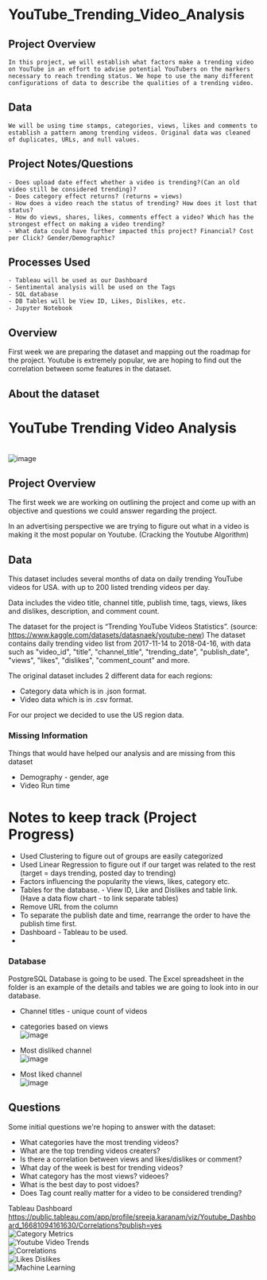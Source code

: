 
# YouTube_Trending_Video_Analysis
 ## Project Overview
    In this project, we will establish what factors make a trending video on YouTube in an effort to advise potential YouTubers on the markers necessary to reach trending status. We hope to use the many different configurations of data to describe the qualities of a trending video.

 ## Data
    We will be using time stamps, categories, views, likes and comments to establish a pattern among trending videos. Original data was cleaned of duplicates, URLs, and null values. 
 ## Project Notes/Questions
    - Does upload date effect whether a video is trending?(Can an old video still be considered trending)?
    - Does category effect returns? (returns = views)
    - How does a video reach the status of trending? How does it lost that status?
    - How do views, shares, likes, comments effect a video? Which has the strongest effect on making a video trending?
    - What data could have further impacted this project? Financial? Cost per Click? Gender/Demographic?

## Processes Used
    - Tableau will be used as our Dashboard
    - Sentimental analysis will be used on the Tags
    - SQL database
    - DB Tables will be View ID, Likes, Dislikes, etc.
    - Jupyter Notebook



## Overview
First week we are preparing the dataset and mapping out the roadmap for the project. Youtube is extremely popular, we are hoping to find out the correlation between some features in the dataset.

## About the dataset

# YouTube Trending Video Analysis

<br/>![image](https://user-images.githubusercontent.com/105166481/198424022-199c03fb-bfb8-4d18-b173-70d5fd4b72af.png)

## Project Overview
The first week we are working on outlining the project and come up with an objective and questions we could answer regarding the project. 

In an advertising perspective we are trying to figure out what in a video is making it the most popular on Youtube. (Cracking the Youtube Algorithm) 


## Data
This dataset includes several months of data on daily trending YouTube videos for USA. with up to 200 listed trending videos per day.

Data includes the video title, channel title, publish time, tags, views, likes and dislikes, description, and comment count.


The dataset for the project is “Trending YouTube Videos Statistics”. (source: https://www.kaggle.com/datasets/datasnaek/youtube-new) 
The dataset contains daily trending video list from 2017-11-14 to 2018-04-16, with data such as "video_id", "title", "channel_title", "trending_date", "publish_date", "views", "likes", "dislikes", "comment_count" and more.

The original dataset includes 2 different data for each regions:
- Category data which is in .json format. 
- Video data which is in .csv format.

For our project we decided to use the US region data.



### Missing Information
Things that would have helped our analysis and are missing from this dataset
* Demography -  gender, age
* Video Run time

# Notes to keep track (Project Progress)

* Used Clustering to figure out of groups are easily categorized
* Used Linear Regression to figure out if our target was related to the rest (target = days trending, posted day to trending)
* Factors influencing the popularity the views, likes, category etc.
* Tables for the database. - View ID, Like and Dislikes and table link. (Have a data flow chart - to link separate tables)
* Remove URL from the column
* To separate the publish date and time, rearrange the order to have the publish time first. 
* Dashboard - Tableau to be used.
* 

### Database

PostgreSQL Database is going to be used. The Excel spreadsheet in the folder is an example of the details and tables we are going to look into in our database.

* Channel titles - unique count of videos
* categories based on views<br/>
![image](https://user-images.githubusercontent.com/105166481/199854994-abf33fbb-246e-4009-8028-3487e36524ea.png)

* Most disliked channel<br/>
![image](https://user-images.githubusercontent.com/105166481/199855080-2cd76417-5d75-4729-9eed-1ce039ed7f4e.png)

* Most liked channel<br/>
![image](https://user-images.githubusercontent.com/105166481/199855125-7bb21e5f-863c-40a3-83ff-33abab6f848e.png)



## Questions
Some initial questions we're hoping to answer with the dataset:
- What categories have the most trending videos?
- What are the top trending videos creaters?
- Is there a correlation between views and likes/dislikes or comment?
- What day of the week is best for trending videos? 
- What category has the most views? videoes? 
- What is the best day to post vidoes?
- Does Tag count really matter for a video to be considered trending?


Tableau Dashboard
https://public.tableau.com/app/profile/sreeja.karanam/viz/Youtube_Dashboard_16681094161630/Correlations?publish=yes <br/>
![Category Metrics](https://user-images.githubusercontent.com/105166481/201225288-930cceed-feba-4592-9a7e-0c9fd3e696fb.png)
<br/>
![Youtube Video Trends](https://user-images.githubusercontent.com/105166481/201225305-21b8a933-2514-4463-8cf8-9fb11abd4cea.png)<br/>
![Correlations](https://user-images.githubusercontent.com/105166481/202583020-0c36a0ab-d494-40d2-bb3d-16354c71b5fd.png)<br/>
![Likes   Dislikes](https://user-images.githubusercontent.com/105166481/202583053-6fd49104-4057-41d9-b851-51bcf9dc9603.png)<br/>
![Machine Learning](https://user-images.githubusercontent.com/105166481/202583583-f1ec491b-b662-4cab-a56c-a3d317dfd072.png)









